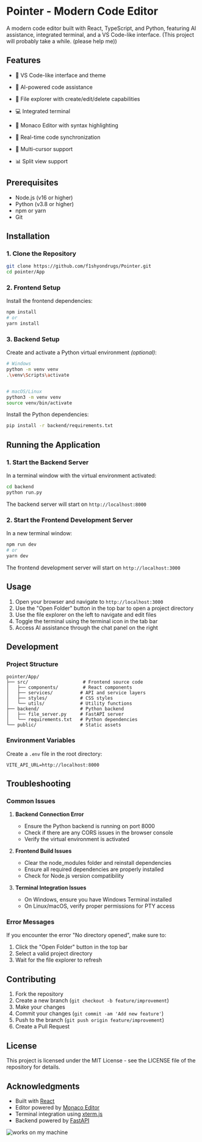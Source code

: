 # Pointer - Modern Code Editor

A modern code editor built with React, TypeScript, and Python, featuring AI assistance, integrated terminal, and a VS Code-like interface.
(This project will probably take a while. (please help me))

## Features

- 🎨 VS Code-like interface and theme

- 🤖 AI-powered code assistance
- 📁 File explorer with create/edit/delete capabilities
- 💻 Integrated terminal
- 📝 Monaco Editor with syntax highlighting
- 🔄 Real-time code synchronization
- 🎯 Multi-cursor support
- 📊 Split view support

## Prerequisites

- Node.js (v16 or higher)
- Python (v3.8 or higher)
- npm or yarn
- Git

## Installation

### 1. Clone the Repository

```bash
git clone https://github.com/f1shyondrugs/Pointer.git
cd pointer/App
```

### 2. Frontend Setup

Install the frontend dependencies:

```bash
npm install
# or
yarn install
```

### 3. Backend Setup

Create and activate a Python virtual environment _(optional)_:

```bash
# Windows
python -m venv venv
.\venv\Scripts\activate


# macOS/Linux
python3 -m venv venv
source venv/bin/activate
```

Install the Python dependencies:

```bash
pip install -r backend/requirements.txt
```

## Running the Application

### 1. Start the Backend Server

In a terminal window with the virtual environment activated:

```bash
cd backend
python run.py
```

The backend server will start on `http://localhost:8000`

### 2. Start the Frontend Development Server

In a new terminal window:

```bash
npm run dev
# or
yarn dev
```

The frontend development server will start on `http://localhost:3000`

## Usage

1. Open your browser and navigate to `http://localhost:3000`
2. Use the "Open Folder" button in the top bar to open a project directory
3. Use the file explorer on the left to navigate and edit files
4. Toggle the terminal using the terminal icon in the tab bar
5. Access AI assistance through the chat panel on the right

## Development

### Project Structure

```
pointer/App/
├── src/                    # Frontend source code
│   ├── components/         # React components
│   ├── services/          # API and service layers
│   ├── styles/            # CSS styles
│   └── utils/             # Utility functions
├── backend/               # Python backend
│   ├── file_server.py     # FastAPI server
│   └── requirements.txt   # Python dependencies
└── public/                # Static assets
```

### Environment Variables

Create a `.env` file in the root directory:

```env
VITE_API_URL=http://localhost:8000
```

## Troubleshooting

### Common Issues

1. **Backend Connection Error**
   - Ensure the Python backend is running on port 8000
   - Check if there are any CORS issues in the browser console
   - Verify the virtual environment is activated

2. **Frontend Build Issues**
   - Clear the node_modules folder and reinstall dependencies
   - Ensure all required dependencies are properly installed
   - Check for Node.js version compatibility

3. **Terminal Integration Issues**
   - On Windows, ensure you have Windows Terminal installed
   - On Linux/macOS, verify proper permissions for PTY access

### Error Messages

If you encounter the error "No directory opened", make sure to:
1. Click the "Open Folder" button in the top bar
2. Select a valid project directory
3. Wait for the file explorer to refresh

## Contributing

1. Fork the repository
2. Create a new branch (`git checkout -b feature/improvement`)
3. Make your changes
4. Commit your changes (`git commit -am 'Add new feature'`)
5. Push to the branch (`git push origin feature/improvement`)
6. Create a Pull Request

## License

This project is licensed under the MIT License - see the LICENSE file of the repository for details.

## Acknowledgments

- Built with [React](https://reactjs.org/)
- Editor powered by [Monaco Editor](https://microsoft.github.io/monaco-editor/)
- Terminal integration using [xterm.js](https://xtermjs.org/)
- Backend powered by [FastAPI](https://fastapi.tiangolo.com/)


![works on my machine](https://blog.codinghorror.com/content/images/uploads/2007/03/6a0120a85dcdae970b0128776ff992970c-pi.png)
